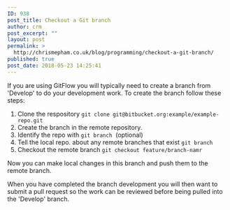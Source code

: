 ```yaml
---
ID: 938
post_title: Checkout a Git branch
author: crm
post_excerpt: ""
layout: post
permalink: >
  http://chrismepham.co.uk/blog/programming/checkout-a-git-branch/
published: true
post_date: 2018-05-23 14:25:41
---
```

If you are using GitFlow you will typically need to create a branch from 'Develop' to do your development work. To create the branch follow these steps:
<ol>
 	<li>Clone the respository <code class="EnlighterJSRAW" data-enlighter-language="shell">git clone git@bitbucket.org:example/example-repo.git</code></li>
 	<li>Create the branch in the remote repository.</li>
 	<li>Identify the repo with <code class="EnlighterJSRAW" data-enlighter-language="shell">git branch</code>  (optional)</li>
 	<li>Tell the local repo. about any remote branches that exist <code class="EnlighterJSRAW" data-enlighter-language="shell">git branch</code></li>
 	<li>Checkout the remote branch <code class="EnlighterJSRAW" data-enlighter-language="shell">git checkout feature/branch-namr</code></li>
</ol>
Now you can make local changes in this branch and push them to the remote branch.

When you have completed the branch development you will then want to submit a pull request so the work can be reviewed before being pulled into the 'Develop' branch.